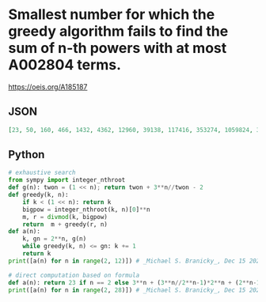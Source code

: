 # Smallest number for which the greedy algorithm fails to find the sum of n\-th powers with at most A002804 terms\.
https://oeis.org/A185187
## JSON
```JSON
[23, 50, 160, 466, 1432, 4362, 12960, 39138, 117416, 353274, 1059824, 3183570, 9550712, 28668522, 86038336, 258246082, 774607176, 2324083674, 6973299600, 20918850226, 62758647832, 188280137802, 564857190624, 1694571571874, 5083681161192, 15251177701306]
```
## Python
```Python
# exhaustive search
from sympy import integer_nthroot
def g(n): twon = (1 << n); return twon + 3**n//twon - 2
def greedy(k, n):
    if k < (1 << n): return k
    bigpow = integer_nthroot(k, n)[0]**n
    m, r = divmod(k, bigpow)
    return  m + greedy(r, n)
def a(n):
    k, gn = 2**n, g(n)
    while greedy(k, n) <= gn: k += 1
    return k
print([a(n) for n in range(2, 12)]) # _Michael S. Branicky_, Dec 15 2021
```
```Python
# direct computation based on formula
def a(n): return 23 if n == 2 else 3**n + (3**n//2**n-1)*2**n + (2**n-1)
print([a(n) for n in range(2, 28)]) # _Michael S. Branicky_, Dec 15 2021
```
